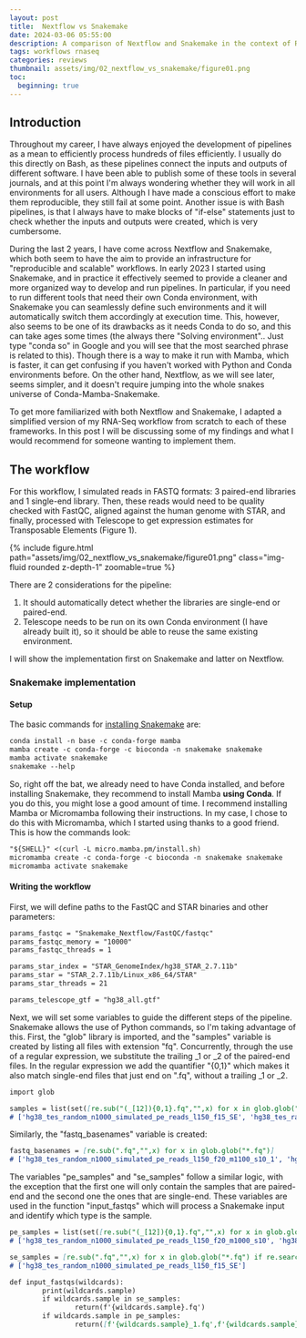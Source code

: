 ```yaml
---
layout: post
title:  Nextflow vs Snakemake
date: 2024-03-06 05:55:00
description: A comparison of Nextflow and Snakemake in the context of RNA-Seq analysis
tags: workflows rnaseq
categories: reviews
thumbnail: assets/img/02_nextflow_vs_snakemake/figure01.png
toc:
  beginning: true
---
```


## Introduction
Throughout my career, I have always enjoyed the development of pipelines as a mean to efficiently process hundreds of files efficiently. I usually do this directly on Bash, as these pipelines connect the inputs and outputs of different software. I have been able to publish some of these tools in several journals, and at this point I'm always wondering whether they will work in all environments for all users. Although I have made a conscious effort to make them reproducible, they still fail at some point. Another issue is with Bash pipelines, is that I always have to make blocks of "if-else" statements just to check whether the inputs and outputs were created, which is very cumbersome.

During the last 2 years, I have come across Nextflow and Snakemake, which both seem to have the aim to provide an infrastructure for "reproducible and scalable" workflows. In early 2023 I started using Snakemake, and in practice it effectively seemed to provide a cleaner and more organized way to develop and run pipelines. In particular, if you need to run different tools that need their own Conda environment, with Snakemake you can seamlessly define such environments and it will automatically switch them accordingly at execution time. This, however, also seems to be one of its drawbacks as it needs Conda to do so, and this can take ages some times (the always there "Solving environment".. Just type "conda so" in Google and you will see that the most searched phrase is related to this). Though there is a way to make it run with Mamba, which is faster, it can get confusing if you haven't worked with Python and Conda environments before. On the other hand, Nextflow, as we will see later, seems simpler, and it doesn't require jumping into the whole snakes universe of Conda-Mamba-Snakemake.

To get more familiarized with both Nextflow and Snakemake, I adapted a simplified version of my RNA-Seq workflow from scratch to each of these frameworks. In this post I will be discussing some of my findings and what I would recommend for someone wanting to implement them. 

## The workflow

For this workflow, I simulated reads in FASTQ formats: 3 paired-end libraries and 1 single-end library. Then, these reads would need to be quality checked with FastQC, aligned against the human genome with STAR, and finally, processed with Telescope to get expression estimates for Transposable Elements (Figure 1).

<div class="row mt-3">
    <div class="col-sm mt-3 mt-md-0">
        {% include figure.html path="assets/img/02_nextflow_vs_snakemake/figure01.png" class="img-fluid rounded z-depth-1" zoomable=true %}
    </div>
</div>

There are 2 considerations for the pipeline:
1. It should automatically detect whether the libraries are single-end or paired-end.
2. Telescope needs to be run on its own Conda environment (I have already built it), so it should be able to reuse the same existing environment.

I will show the implementation first on Snakemake and latter on Nextflow.

### Snakemake implementation

#### Setup

The basic commands for [installing Snakemake](https://snakemake.readthedocs.io/en/stable/getting_started/installation.html) are:

````markdown
conda install -n base -c conda-forge mamba
mamba create -c conda-forge -c bioconda -n snakemake snakemake
mamba activate snakemake
snakemake --help
````

So, right off the bat, we already need to have Conda installed, and before installing Snakemake, they recommend to install Mamba **using Conda**. If you do this, you might lose a good amount of time. I recommend installing Mamba or Micromamba following their instructions. In my case, I chose to do this with Micromamba, which I started using thanks to a good friend. This is how the commands look:

````markdown
"${SHELL}" <(curl -L micro.mamba.pm/install.sh)
micromamba create -c conda-forge -c bioconda -n snakemake snakemake
micromamba activate snakemake
````

#### Writing the workflow

First, we will define paths to the FastQC and STAR binaries and other parameters:

````markdown
params_fastqc = "Snakemake_Nextflow/FastQC/fastqc"
params_fastqc_memory = "10000"
params_fastqc_threads = 1

params_star_index = "STAR_GenomeIndex/hg38_STAR_2.7.11b"
params_star = "STAR_2.7.11b/Linux_x86_64/STAR"
params_star_threads = 21

params_telescope_gtf = "hg38_all.gtf"
````

Next, we will set some variables to guide the different steps of the pipeline. Snakemake allows the use of Python commands, so I'm taking advantage of this. First, the "glob" library is imported, and the "samples" variable is created by listing all files with extension "fq". Concurrently, through the use of a regular expression, we substitute the trailing _1 or _2 of the paired-end files. In the regular expression we add the quantifier "{0,1}" which makes it also match single-end files that just end on ".fq", without a trailing _1 or _2. 

````markdown
import glob

samples = list(set([re.sub("(_[12]){0,1}.fq","",x) for x in glob.glob("*.fq")]))
# ['hg38_tes_random_n1000_simulated_pe_reads_l150_f15_SE', 'hg38_tes_random_n1000_simulated_pe_reads_l150_f20_m1000_s10', 'hg38_tes_random_n1000_simulated_pe_reads_l150_f20_m1100_s10', 'hg38_tes_random_n1000_simulated_pe_reads_l150_f20_m900_s10']
````

Similarly, the "fastq_basenames" variable is created:
````markdown
fastq_basenames = [re.sub(".fq","",x) for x in glob.glob("*.fq")]
# ['hg38_tes_random_n1000_simulated_pe_reads_l150_f20_m1100_s10_1', 'hg38_tes_random_n1000_simulated_pe_reads_l150_f20_m1000_s10_2', 'hg38_tes_random_n1000_simulated_pe_reads_l150_f20_m1100_s10_2', 'hg38_tes_random_n1000_simulated_pe_reads_l150_f15_SE', 'hg38_tes_random_n1000_simulated_pe_reads_l150_f20_m900_s10_2', 'hg38_tes_random_n1000_simulated_pe_reads_l150_f20_m1000_s10_1', 'hg38_tes_random_n1000_simulated_pe_reads_l150_f20_m900_s10_1']
````

The variables "pe_samples" and "se_samples" follow a similar logic, with the exception that the first one will only contain the samples that are paired-end and the second one the ones that are single-end. These variables are used in the function "input_fastqs" which will process a Snakemake input and identify which type is the sample.

````markdown
pe_samples = list(set([re.sub("(_[12]){0,1}.fq","",x) for x in glob.glob("*_[12].fq")]))
# ['hg38_tes_random_n1000_simulated_pe_reads_l150_f20_m1000_s10', 'hg38_tes_random_n1000_simulated_pe_reads_l150_f20_m1100_s10', 'hg38_tes_random_n1000_simulated_pe_reads_l150_f20_m900_s10']

se_samples = [re.sub(".fq","",x) for x in glob.glob("*.fq") if re.search("[^_12].fq",x)]
# ['hg38_tes_random_n1000_simulated_pe_reads_l150_f15_SE']

def input_fastqs(wildcards):
        print(wildcards.sample)
        if wildcards.sample in se_samples:
                return(f'{wildcards.sample}.fq')
        if wildcards.sample in pe_samples:
                return([f'{wildcards.sample}_1.fq',f'{wildcards.sample}_2.fq'])
````

















